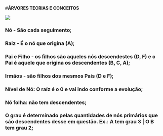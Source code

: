 #**ÁRVORES TEORIAS E CONCEITOS**

<img src="https://upload.wikimedia.org/wikipedia/commons/thumb/9/93/Tree.example.png/300px-Tree.example.png">

### Nó - São cada seguimento;
### Raiz - É o nó que origina (A);
### Pai e Filho - os filhos são aqueles nós descendestes (D, F) e o Pai é aquele que origina os descendentes (B, C, A);
### Irmãos - são filhos dos mesmos Pais (D e F);
### Nível de Nó: O raíz é o 0 e vai indo conforme a evolução;
### Nó folha: não tem descendentes;
### O grau é determinado pelas quantidades de nós primários que são descendentes desse em questão. Ex.: A tem grau 3 | O B tem grau 2;

